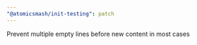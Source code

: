 ```yaml
---
"@atomicsmash/init-testing": patch
---
```


Prevent multiple empty lines before new content in most cases
